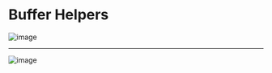 # Buffer Helpers

![image](https://user-images.githubusercontent.com/68372094/163193724-d3268770-d63e-4cfa-bde3-bb763be3f78b.png)
***
![image](https://user-images.githubusercontent.com/68372094/163191352-34e38cae-f23e-4f71-9868-e6c3a446fbdf.png)

